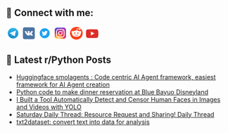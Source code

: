 ## 🔎 Connect with me:
[<img src="https://github.com/bullbesh/bullbesh/blob/main/images/Telegram.png" width="32" height="32" />](https://t.me/bullbesh)
[<img src="https://github.com/bullbesh/bullbesh/blob/main/images/VK.png" width="32" height="32" />](https://vk.com/bullbesh)
[<img src="https://github.com/bullbesh/bullbesh/blob/main/images/Twitter.png" width="32" height="32" />](https://twitter.com/bullbesh1)
[<img src="https://github.com/bullbesh/bullbesh/blob/main/images/Instagram.png" width="32" height="32" />](https://www.instagram.com/bullbesh)
[<img src="https://github.com/bullbesh/bullbesh/blob/main/images/Reddit.png" width="32" height="32" />](https://www.reddit.com/user/bullbesh)
[<img src="https://github.com/bullbesh/bullbesh/blob/main/images/YouTube.png" width="32" height="32" />](https://www.youtube.com/channel/UCtfjRs6uzgq5mfm8S06WTcg)

## 📕 Latest r/Python Posts
<!-- BLOG-POST-LIST:START -->
- [Huggingface smolagents : Code centric AI Agent framework, easiest framework for AI Agent creation](https://www.reddit.com/r/Python/comments/1i3zdn4/huggingface_smolagents_code_centric_ai_agent/)
- [Python code to make dinner reservation at Blue Bayuo Disneyland](https://www.reddit.com/r/Python/comments/1i3zbsc/python_code_to_make_dinner_reservation_at_blue/)
- [I Built a Tool Automatically Detect and Censor Human Faces in Images and Videos with YOLO](https://www.reddit.com/r/Python/comments/1i3yh1g/i_built_a_tool_automatically_detect_and_censor/)
- [Saturday Daily Thread: Resource Request and Sharing! Daily Thread](https://www.reddit.com/r/Python/comments/1i3ukpa/saturday_daily_thread_resource_request_and/)
- [txt2dataset: convert text into data for analysis](https://www.reddit.com/r/Python/comments/1i3qvoy/txt2dataset_convert_text_into_data_for_analysis/)
<!-- BLOG-POST-LIST:END -->
